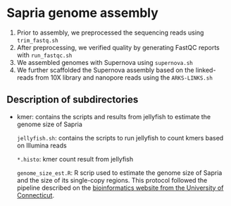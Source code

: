 Sapria genome assembly
===============

1. Prior to assembly, we preprocessed the sequencing reads using `trim_fastq.sh`
2. After preprocessing, we verified quality by generating FastQC reports with `run_fastqc.sh`
3. We assembled genomes with Supernova using `supernova.sh`
4. We further scaffolded the Supernova assembly based on the linked-reads from 10X library and nanopore reads using the `ARKS-LINKS.sh`

Description of subdirectories
------------

- kmer: contains the scripts and results from jellyfish to estimate the genome size of Sapria
		
	`jellyfish.sh`: contains the scripts to run jellyfish to count kmers based on Illumina reads
	
	`*.histo`: kmer count result from jellyfish
	
	`genome_size_est.R`: R scrip used to estimate the genome size of Sapria and the size of its single-copy regions. This protocol followed the pipeline described on the [bioinformatics website from the University of Connecticut](https://bioinformatics.uconn.edu/genome-size-estimation-tutorial/).
		